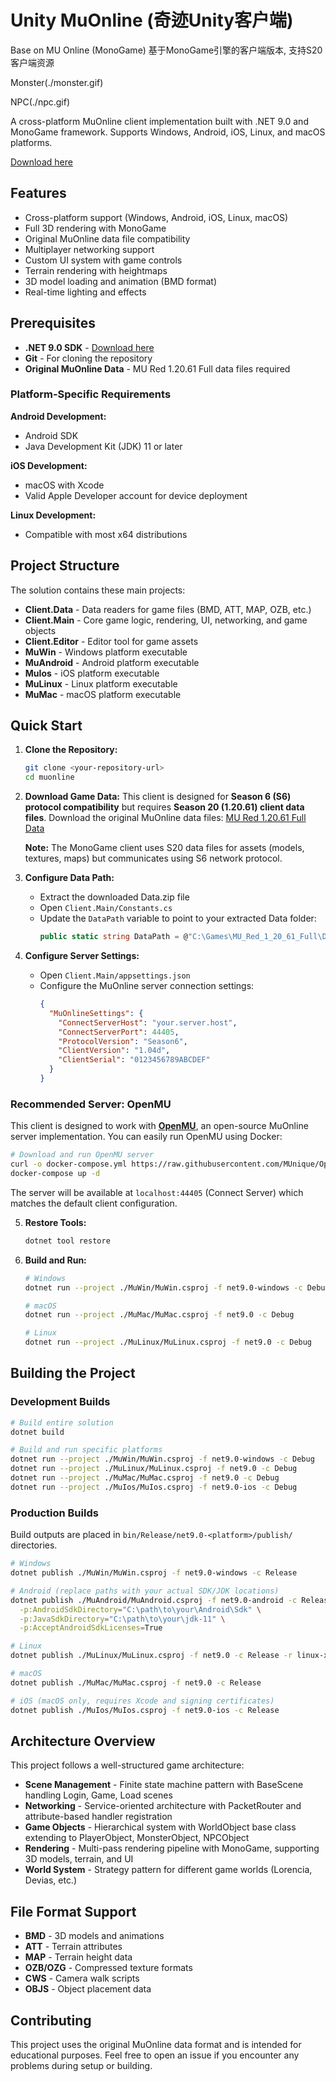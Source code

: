 # Unity MuOnline (奇迹Unity客户端)

Base on MU Online (MonoGame)
基于MonoGame引擎的客户端版本, 支持S20客户端资源

Monster(./monster.gif)

NPC(./npc.gif)

A cross-platform MuOnline client implementation built with .NET 9.0 and MonoGame framework. Supports Windows, Android, iOS, Linux, and macOS platforms.

[Download here](https://dotnet.microsoft.com/en-us/download/dotnet/9.0)

## Features

- Cross-platform support (Windows, Android, iOS, Linux, macOS)
- Full 3D rendering with MonoGame
- Original MuOnline data file compatibility
- Multiplayer networking support
- Custom UI system with game controls
- Terrain rendering with heightmaps
- 3D model loading and animation (BMD format)
- Real-time lighting and effects

## Prerequisites

- **.NET 9.0 SDK** - [Download here](https://dotnet.microsoft.com/en-us/download/dotnet/9.0)
- **Git** - For cloning the repository
- **Original MuOnline Data** - MU Red 1.20.61 Full data files required

### Platform-Specific Requirements

**Android Development:**
- Android SDK
- Java Development Kit (JDK) 11 or later

**iOS Development:**
- macOS with Xcode
- Valid Apple Developer account for device deployment

**Linux Development:**
- Compatible with most x64 distributions

## Project Structure

The solution contains these main projects:

- **Client.Data** - Data readers for game files (BMD, ATT, MAP, OZB, etc.)
- **Client.Main** - Core game logic, rendering, UI, networking, and game objects  
- **Client.Editor** - Editor tool for game assets
- **MuWin** - Windows platform executable
- **MuAndroid** - Android platform executable
- **MuIos** - iOS platform executable
- **MuLinux** - Linux platform executable
- **MuMac** - macOS platform executable

## Quick Start

1. **Clone the Repository:**
   ```bash
   git clone <your-repository-url>
   cd muonline
   ```

2. **Download Game Data:**
   This client is designed for **Season 6 (S6) protocol compatibility** but requires **Season 20 (1.20.61) client data files**. 
   Download the original MuOnline data files:
   [MU Red 1.20.61 Full Data](https://full-wkr.mu.webzen.co.kr/muweb/full/MU_Red_1_20_61_Full.zip)
   
   **Note:** The MonoGame client uses S20 data files for assets (models, textures, maps) but communicates using S6 network protocol.

3. **Configure Data Path:**
   - Extract the downloaded Data.zip file
   - Open `Client.Main/Constants.cs`
   - Update the `DataPath` variable to point to your extracted Data folder:
     ```csharp
     public static string DataPath = @"C:\Games\MU_Red_1_20_61_Full\Data";
     ```

4. **Configure Server Settings:**
   - Open `Client.Main/appsettings.json`
   - Configure the MuOnline server connection settings:
     ```json
     {
       "MuOnlineSettings": {
         "ConnectServerHost": "your.server.host",
         "ConnectServerPort": 44405,
         "ProtocolVersion": "Season6",
         "ClientVersion": "1.04d",
         "ClientSerial": "0123456789ABCDEF"
       }
     }
     ```

### Recommended Server: OpenMU

This client is designed to work with **[OpenMU](https://github.com/MUnique/OpenMU)**, an open-source MuOnline server implementation. You can easily run OpenMU using Docker:

```bash
# Download and run OpenMU server
curl -o docker-compose.yml https://raw.githubusercontent.com/MUnique/OpenMU/master/deploy/all-in-one/docker-compose.yml
docker-compose up -d
```

The server will be available at `localhost:44405` (Connect Server) which matches the default client configuration.

5. **Restore Tools:**
   ```bash
   dotnet tool restore
   ```

6. **Build and Run:**
   ```bash
   # Windows
   dotnet run --project ./MuWin/MuWin.csproj -f net9.0-windows -c Debug
   
   # macOS
   dotnet run --project ./MuMac/MuMac.csproj -f net9.0 -c Debug
   
   # Linux
   dotnet run --project ./MuLinux/MuLinux.csproj -f net9.0 -c Debug
   ```

## Building the Project

### Development Builds
```bash
# Build entire solution
dotnet build

# Build and run specific platforms
dotnet run --project ./MuWin/MuWin.csproj -f net9.0-windows -c Debug     # Windows
dotnet run --project ./MuLinux/MuLinux.csproj -f net9.0 -c Debug         # Linux
dotnet run --project ./MuMac/MuMac.csproj -f net9.0 -c Debug             # macOS
dotnet run --project ./MuIos/MuIos.csproj -f net9.0-ios -c Debug         # iOS (macOS only)
```

### Production Builds
Build outputs are placed in `bin/Release/net9.0-<platform>/publish/` directories.

```bash
# Windows
dotnet publish ./MuWin/MuWin.csproj -f net9.0-windows -c Release

# Android (replace paths with your actual SDK/JDK locations)
dotnet publish ./MuAndroid/MuAndroid.csproj -f net9.0-android -c Release \
  -p:AndroidSdkDirectory="C:\path\to\your\Android\Sdk" \
  -p:JavaSdkDirectory="C:\path\to\your\jdk-11" \
  -p:AcceptAndroidSdkLicenses=True

# Linux  
dotnet publish ./MuLinux/MuLinux.csproj -f net9.0 -c Release -r linux-x64

# macOS
dotnet publish ./MuMac/MuMac.csproj -f net9.0 -c Release

# iOS (macOS only, requires Xcode and signing certificates)
dotnet publish ./MuIos/MuIos.csproj -f net9.0-ios -c Release
```

## Architecture Overview

This project follows a well-structured game architecture:

- **Scene Management** - Finite state machine pattern with BaseScene handling Login, Game, Load scenes
- **Networking** - Service-oriented architecture with PacketRouter and attribute-based handler registration
- **Game Objects** - Hierarchical system with WorldObject base class extending to PlayerObject, MonsterObject, NPCObject
- **Rendering** - Multi-pass rendering pipeline with MonoGame, supporting 3D models, terrain, and UI
- **World System** - Strategy pattern for different game worlds (Lorencia, Devias, etc.)

## File Format Support

- **BMD** - 3D models and animations
- **ATT** - Terrain attributes  
- **MAP** - Terrain height data
- **OZB/OZG** - Compressed texture formats
- **CWS** - Camera walk scripts
- **OBJS** - Object placement data

## Contributing

This project uses the original MuOnline data format and is intended for educational purposes. Feel free to open an issue if you encounter any problems during setup or building.
